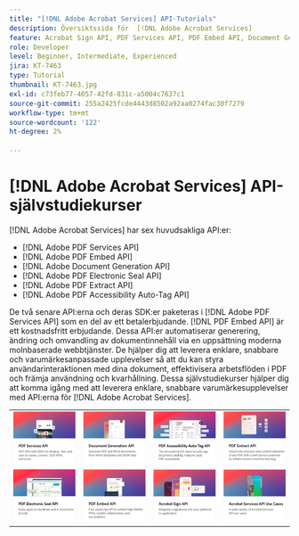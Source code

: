```yaml
---
title: "[!DNL Adobe Acrobat Services] API-Tutorials"
description: Översiktssida för  [!DNL Adobe Acrobat Services]
feature: Acrobat Sign API, PDF Services API, PDF Embed API, Document Generation API, PDF Electronic Seal API, PDF Extract API, PDF Accessibility Auto-Tag API
role: Developer
level: Beginner, Intermediate, Experienced
jira: KT-7463
type: Tutorial
thumbnail: KT-7463.jpg
exl-id: c73feb77-4057-42fd-831c-a5004c7637c1
source-git-commit: 255a2425fcde4443d8502a92aa0274fac30f7279
workflow-type: tm+mt
source-wordcount: '122'
ht-degree: 2%

---
```


# [!DNL Adobe Acrobat Services] API-självstudiekurser

[!DNL Adobe Acrobat Services] har sex huvudsakliga API:er:

* [!DNL Adobe PDF Services API]
* [!DNL Adobe PDF Embed API]
* [!DNL Adobe Document Generation API]
* [!DNL Adobe PDF Electronic Seal API]
* [!DNL Adobe PDF Extract API]
* [!DNL Adobe PDF Accessibility Auto-Tag API]

De två senare API:erna och deras SDK:er paketeras i [!DNL Adobe PDF Services API] som en del av ett betalerbjudande. [!DNL PDF Embed API] är ett kostnadsfritt erbjudande. Dessa API:er automatiserar generering, ändring och omvandling av dokumentinnehåll via en uppsättning moderna molnbaserade webbtjänster. De hjälper dig att leverera enklare, snabbare och varumärkesanpassade upplevelser så att du kan styra användarinteraktionen med dina dokument, effektivisera arbetsflöden i PDF och främja användning och kvarhållning. Dessa självstudiekurser hjälper dig att komma igång med att leverera enklare, snabbare varumärkesupplevelser med API:erna för [!DNL Adobe Acrobat Services].

<table style="table-layout:fixed">
<tr>
 <td>
   <a href="pdfservices/overview-pdfservices.md">
      <img alt="PDF Services API" src="assets/pdfservicescard.png" />
   </a>
  </td>
  <td>
   <a href="docgen/overview-docgen.md">
      <img alt="API för dokumentgenerering" src="assets/docgencard.png" />
   </a>
  </td>
  <td>
   <a href="pdfaccessibility/overview-accessibility.md">
      <img alt="PDF Accessibility Auto-Tag API" src="assets/PDFAccessibility.png" />
   </a>
  </td>
  <td>
   <a href="pdfextract/overview-extract.md">
      <img alt="PDF Extract API" src="assets/pdfextractcard.png" />
   </a>
  </td>
</tr>
<tr>
  <td>
   <a href="pdfelectronicseal/overview-electronic-seal.md">
      <img alt="API för elektroniskt sigill för PDF" src="assets/PDFElectronicSeal.png" />
   </a>
  </td>
 <td>
   <a href="pdfembed/overview-embed.md">
      <img alt="Komma igång med Adobe PDF Tools API och Java" src="assets/pdfembedcard.png" />
   </a>
  </td>
 <td>
   <a href="acrobatsign/overview-sign.md">
      <img alt="Acrobat Sign-API" src="assets/acrobatsigncard.png" />
   </a>
  </td>
 <td>
   <a href="usecases/overview-usecases.md">
      <img alt="[!DNL Adobe Acrobat Services] API-användningsfall" src="assets/usecasescard.png" />
   </a>
  </td>
</tr>
</table>
